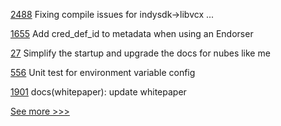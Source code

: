 
[2488](https://github.com/hyperledger/indy-sdk/pull/2488) Fixing compile issues for indysdk->libvcx ...

[1655](https://github.com/hyperledger/aries-cloudagent-python/pull/1655) Add cred_def_id to metadata when using an Endorser

[27](https://github.com/hyperledger/aries-mediator-service/pull/27) Simplify the startup and upgrade the docs for nubes like me

[556](https://github.com/hyperledger/fabric-sdk-node/pull/556) Unit test for environment variable config

[1901](https://github.com/hyperledger/cactus/pull/1901) docs(whitepaper): update whitepaper


[See more >>>](https://start-here.hyperledger.org/pull-requests)
